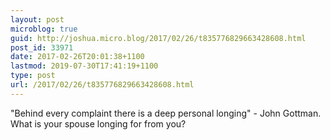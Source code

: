 ```yaml
---
layout: post
microblog: true
guid: http://joshua.micro.blog/2017/02/26/t835776829663428608.html
post_id: 33971
date: 2017-02-26T20:01:38+1100
lastmod: 2019-07-30T17:41:19+1100
type: post
url: /2017/02/26/t835776829663428608.html
---
```

"Behind every complaint there is a deep personal longing" - John Gottman. What is your spouse longing for from you?
